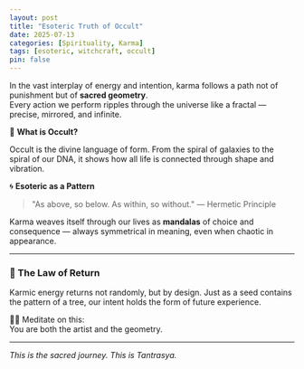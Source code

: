 ```yaml
---
layout: post
title: "Esoteric Truth of Occult"
date: 2025-07-13
categories: [Spirituality, Karma]
tags: [esoteric, witchcraft, occult]
pin: false
---
```


In the vast interplay of energy and intention, karma follows a path not of punishment but of **sacred geometry**.  
Every action we perform ripples through the universe like a fractal — precise, mirrored, and infinite.

🌿 **What is Occult?**

Occult is the divine language of form. From the spiral of galaxies to the spiral of our DNA, it shows how all life is connected through shape and vibration.

🌀 **Esoteric as a Pattern**

> "As above, so below. As within, so without." — Hermetic Principle

Karma weaves itself through our lives as **mandalas** of choice and consequence — always symmetrical in meaning, even when chaotic in appearance.

---

### 🔺 The Law of Return

Karmic energy returns not randomly, but by design. Just as a seed contains the pattern of a tree, our intent holds the form of future experience.

🧘‍♂️ Meditate on this:  
You are both the artist and the geometry.

---

_This is the sacred journey. This is Tantrasya._

